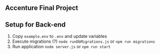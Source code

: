 ## Accenture Final Project


## Setup for Back-end
1. Copy `example.env` to `.env` and update variables
2. Execute migrations (?) `node runDbMigrations.js` or `npm run migrations`
3. Run application `node server.js` or `npm run start`

